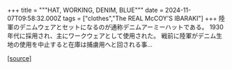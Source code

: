 +++
title = """HAT, WORKING, DENIM, BLUE"""
date = 2024-11-07T09:58:32.000Z
tags = ["clothes","The REAL McCOY'S IBARAKI"]
+++
陸軍のデニムウェアとセットになるのが通称デニムアーミーハットである。 1930年代に採用され、主にワークウェアとして使用された。 戦前に陸軍がデニム生地の使用を中止すると在庫は捕虜用へと回される事...

[[source]](https://the-realmccoys.ocnk.net/product/1323)
